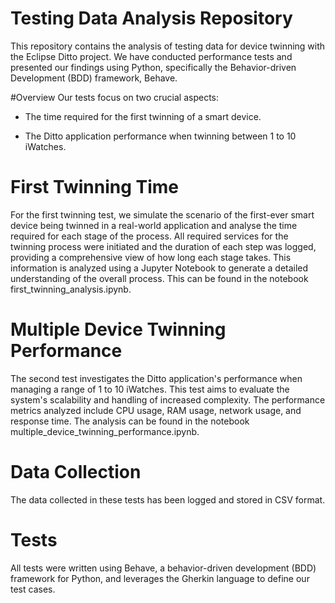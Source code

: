 # Testing Data Analysis Repository
This repository contains the analysis of testing data for device twinning with the Eclipse Ditto project. We have conducted performance tests and presented our findings using Python, specifically the Behavior-driven Development (BDD) framework, Behave.

#Overview
Our tests focus on two crucial aspects:

* The time required for the first twinning of a smart device.
  
* The Ditto application performance when twinning between 1 to 10 iWatches.

# First Twinning Time
For the first twinning test, we simulate the scenario of the first-ever smart device being twinned in a real-world application and analyse the time required for each stage of the process. All required services for the twinning process were initiated and the duration of each step was logged, providing a comprehensive view of how long each stage takes. This information is analyzed using a Jupyter Notebook to generate a detailed understanding of the overall process. This can be found in the notebook first_twinning_analysis.ipynb.

# Multiple Device Twinning Performance
The second test investigates the Ditto application's performance when managing a range of 1 to 10 iWatches. This test aims to evaluate the system's scalability and handling of increased complexity. The performance metrics analyzed include CPU usage, RAM usage, network usage, and response time. The analysis can be found in the notebook multiple_device_twinning_performance.ipynb.

# Data Collection
The data collected in these tests has been logged and stored in CSV format.

# Tests
All tests were written using Behave, a behavior-driven development (BDD) framework for Python, and leverages the Gherkin language to define our test cases.
